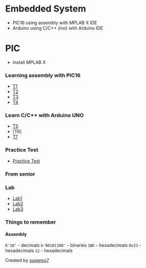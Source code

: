 # Embedded System
* PIC16 using assembly with MPLAB X IDE
* Arduino using C/C++ (ino) with Arduino IDE

# PIC
* Install MPLAB X

### Learning assembly with PIC16
* [T1](./t1/T1.md)
* [T2](./t2/T2.pdf)
* [T3](./t3/T3.pdf)
* [T4](./t4/T4.md)

### Learn C/C++ with Arduino UNO
* [T5](./t5/T5.md)
* [T6]
* [T7](./t7/t7.md)

### Practice Test
* [Practice Test]()

### From senior


### Lab
* [Lab1](./appendix/1/main.asm)
* [Lab2](./appendix/2/test/test.ino)
* [Lab3](./appendix/lab3/calc/calc.ino)		

### Things to remember
#### Assembly
`D'10'` 		- decimals
`b'00101100'` 	- binaries
`1Bh` 			- hexadecimals
`0x23`			- hexadecimals
`12` 			- hexadecimals

		
		
Created by [superoo7](http://superoo7)

